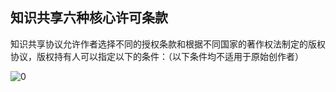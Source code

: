## 知识共享六种核心许可条款

知识共享协议允许作者选择不同的授权条款和根据不同国家的著作权法制定的版权协议，版权持有人可以指定以下的条件：（以下条件均不适用于原始创作者）

![0](../pic/5-11-1.jpg "0")